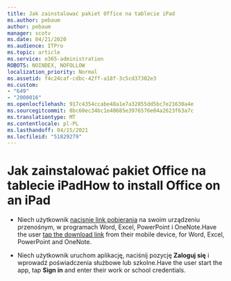 ```yaml
---
title: Jak zainstalować pakiet Office na tablecie iPad
ms.author: pebaum
author: pebaum
manager: scotv
ms.date: 04/21/2020
ms.audience: ITPro
ms.topic: article
ms.service: o365-administration
ROBOTS: NOINDEX, NOFOLLOW
localization_priority: Normal
ms.assetid: f4c24caf-cdbc-42ff-a18f-3c5cd37302e3
ms.custom:
- "649"
- "2000016"
ms.openlocfilehash: 917c4354ccabe48a1e7a32855dd5bc7e21630a4e
ms.sourcegitcommit: 8bc60ec34bc1e40685e3976576e04a2623f63a7c
ms.translationtype: MT
ms.contentlocale: pl-PL
ms.lasthandoff: 04/15/2021
ms.locfileid: "51829279"
---
```

# <a name="how-to-install-office-on-an-ipad"></a><span data-ttu-id="caf9a-102">Jak zainstalować pakiet Office na tablecie iPad</span><span class="sxs-lookup"><span data-stu-id="caf9a-102">How to install Office on an iPad</span></span>

- <span data-ttu-id="caf9a-103">Niech użytkownik [nacisnie link pobierania](https://support.office.com/article/9df6d10c-7281-4671-8666-6ca8e339b628?wt.mc_id=Alchemy_ClientDIA) na swoim urządzeniu przenośnym, w programach Word, Excel, PowerPoint i OneNote.</span><span class="sxs-lookup"><span data-stu-id="caf9a-103">Have the user [tap the download link](https://support.office.com/article/9df6d10c-7281-4671-8666-6ca8e339b628?wt.mc_id=Alchemy_ClientDIA) from their mobile device, for Word, Excel, PowerPoint and OneNote.</span></span>

- <span data-ttu-id="caf9a-104">Niech użytkownik uruchom aplikację, naciśnij pozycję **Zaloguj się** i wprowadź poświadczenia służbowe lub szkolne.</span><span class="sxs-lookup"><span data-stu-id="caf9a-104">Have the user start the app, tap **Sign in** and enter their work or school credentials.</span></span>
